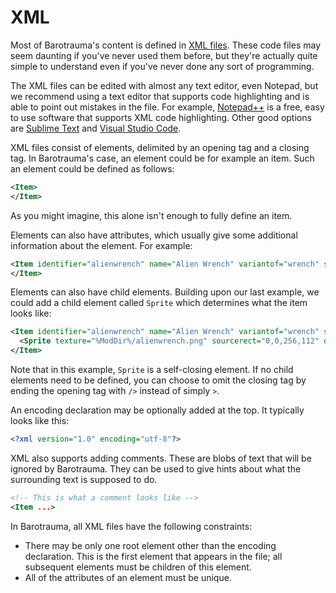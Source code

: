 # XML

Most of Barotrauma's content is defined in [XML files](https://en.wikipedia.org/wiki/XML). These code files may seem daunting if you've never used them before, but they're actually quite simple to understand even if you've never done any sort of programming.

The XML files can be edited with almost any text editor, even Notepad, but we recommend using a text editor that supports code highlighting and is able to point out mistakes in the file. For example, [Notepad++](https://notepad-plus-plus.org) is a free, easy to use software that supports XML code highlighting. Other good options are [Sublime Text](https://sublimetext.com) and [Visual Studio Code](https://code.visualstudio.com).

XML files consist of elements, delimited by an opening tag and a closing tag. In Barotrauma's case, an element could be for example an item. Such an element could be defined as follows:

```xml
<Item>
</Item>
```

As you might imagine, this alone isn't enough to fully define an item.

Elements can also have attributes, which usually give some additional information about the element. For example:

```xml
<Item identifier="alienwrench" name="Alien Wrench" variantof="wrench" scale="0.2">
</Item>
```

Elements can also have child elements. Building upon our last example, we could add a child element called `Sprite` which determines what the item looks like:

```xml
<Item identifier="alienwrench" name="Alien Wrench" variantof="wrench" scale="0.2">
  <Sprite texture="%ModDir%/alienwrench.png" sourcerect="0,0,256,112" depth="0.55" origin="0.5,0.1" scale="0.1" />
</Item>
```

Note that in this example, `Sprite` is a self-closing element. If no child elements need to be defined, you can choose to omit the closing tag by ending the opening tag with `/>` instead of simply `>`.

An encoding declaration may be optionally added at the top. It typically looks like this:
```xml
<?xml version="1.0" encoding="utf-8"?>
```

XML also supports adding comments. These are blobs of text that will be ignored by Barotrauma. They can be used to give hints about what the surrounding text is supposed to do.
```xml
<!-- This is what a comment looks like -->
<Item ...>
```

In Barotrauma, all XML files have the following constraints:
- There may be only one root element other than the encoding declaration. This is the first element that appears in the file; all subsequent elements must be children of this element.
- All of the attributes of an element must be unique.
